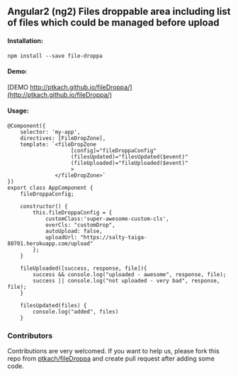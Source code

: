 ## Angular2 (ng2) Files droppable area including list of files which could be managed before upload

#### Installation:

```
npm install --save file-droppa
```

#### Demo:
[DEMO http://ptkach.github.io/fileDroppa/](http://ptkach.github.io/fileDroppa/)

#### Usage:

```
@Component({
    selector: 'my-app',
    directives: [FileDropZone],
    template: `<fileDropZone 
                    [config]="fileDroppaConfig"
                    (filesUpdated)="filesUpdated($event)"
                    (fileUploaded)="fileUploaded($event)"
                    >
               </fileDropZone>`
})
export class AppComponent {
    fileDroppaConfig;

    constructor() {
        this.fileDroppaConfig = {
            customClass:'super-awesome-custom-cls',
            overCls: "customDrop",
            autoUpload: false,
            uploadUrl: "https://salty-taiga-80701.herokuapp.com/upload"
        };
    }

    fileUploaded([success, response, file]){
        success && console.log("uploaded - awesome", response, file);
        success || console.log("not uploaded - very bad", response, file);
    }

    filesUpdated(files) {
        console.log("added", files)
    }

```

### Contributors
Contributions are very welcomed.
If you want to help us, please fork this repo from [ptkach/fileDroppa](ptkach/fileDroppa) and create pull request after adding some code.
